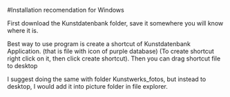 #Installation recomendation for Windows

First download the Kunstdatenbank folder,
save it somewhere you will know where it is.

Best way to use program is create a shortcut of Kunstdatenbank Application. (that is file with icon of purple database)
(To create shortcut right click on it, then click create shortcut).
Then you can drag shortcut file to desktop

I suggest doing the same with folder Kunstwerks_fotos, but instead to desktop,
 I would add it into picture folder in file explorer.